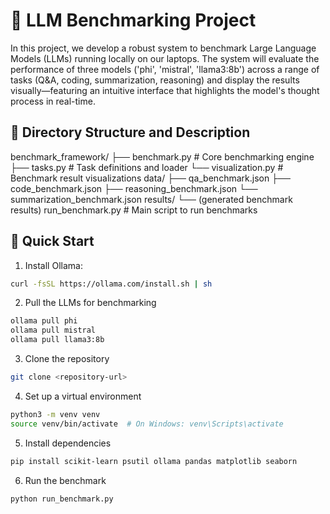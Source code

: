 # 🧪 LLM Benchmarking Project 

In this project, we develop a robust system to benchmark Large Language Models (LLMs) running locally on our laptops. The system will evaluate the performance of three models ('phi', 'mistral', 'llama3:8b') across a range of tasks (Q&A, coding, summarization, reasoning) and display the results visually—featuring an intuitive interface that highlights the model's thought process in real-time.

## 📂 Directory Structure and Description

benchmark_framework/
  ├── benchmark.py         # Core benchmarking engine
  ├── tasks.py              # Task definitions and loader
  └── visualization.py      # Benchmark result visualizations
data/
  ├── qa_benchmark.json
  ├── code_benchmark.json
  ├── reasoning_benchmark.json
  └── summarization_benchmark.json
results/
  └── (generated benchmark results)
run_benchmark.py            # Main script to run benchmarks


## 🚀 Quick Start


1. Install Ollama:

```bash
curl -fsSL https://ollama.com/install.sh | sh
```

2. Pull the LLMs for benchmarking

```bash
ollama pull phi
ollama pull mistral
ollama pull llama3:8b
```

3. Clone the repository
   
```bash
git clone <repository-url>
```

4. Set up a virtual environment
```bash
python3 -m venv venv
source venv/bin/activate  # On Windows: venv\Scripts\activate
```

5. Install dependencies

```bash
pip install scikit-learn psutil ollama pandas matplotlib seaborn
```

6. Run the benchmark

``` bash
python run_benchmark.py
```

